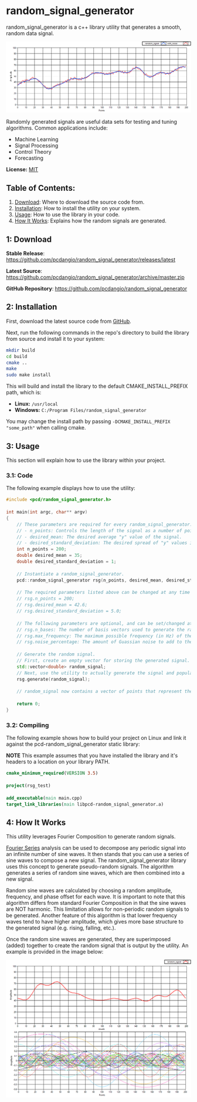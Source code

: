# random_signal_generator

random_signal_generator is a c++ library utility that generates a smooth, random data signal.

![Figure 1: Example of a random signal generated by the random_signal_generator utility.](doc/images/random_signal.png)

Randomly generated signals are useful data sets for testing and tuning algorithms.  Common applications include:
- Machine Learning
- Signal Processing
- Control Theory
- Forecasting

**License:** [MIT](https://choosealicense.com/licenses/mit/)

## Table of Contents:
1. [Download](#download): Where to download the source code from.
2. [Installation](#installation): How to install the utility on your system.
3. [Usage](#usage): How to use the library in your code.
4. [How It Works](#howitworks): Explains how the random signals are generated.

## 1: Download <a id="downlad"/>

**Stable Release**: <https://github.com/pcdangio/random_signal_generator/releases/latest>

**Latest Source**: <https://github.com/pcdangio/random_signal_generator/archive/master.zip>

**GitHub Repository**: <https://github.com/pcdangio/random_signal_generator>

## 2: Installation <a id="installation"></a>

First, download the latest source code from [GitHub](https://github.com/pcdangio/random_signal_generator/releases).

Next, run the following commands in the repo's directory to build the library from source and install it to your system:

```bash
mkdir build
cd build
cmake ..
make
sudo make install
```

This will build and install the library to the default CMAKE_INSTALL_PREFIX path, which is:
- **Linux:** ```/usr/local```
- **Windows:** ```C:/Program Files/random_signal_generator```

You may change the install path by passing ```-DCMAKE_INSTALL_PREFIX "some_path"``` when calling cmake.

## 3: Usage <a id="usage"></a>

This section will explain how to use the library within your project.

### 3.1: Code

The following example displays how to use the utility:

```cpp
#include <pcd/random_signal_generator.h>

int main(int argc, char** argv)
{
    // These parameters are required for every random_signal_generator:
    // - n_points: Controls the length of the signal as a number of points.
    // - desired_mean: The desired average "y" value of the signal.
    // - desired_standard_deviation: The desired spread of "y" values in the random signal.
    int n_points = 200;
    double desired_mean = 35;
    double desired_standard_deviation = 1;

    // Instantiate a random_signal_generator.
    pcd::random_signal_generator rsg(n_points, desired_mean, desired_standard_deviation);

    // The required parameters listed above can be changed at any time if desired:
    // rsg.n_points = 200;
    // rsg.desired_mean = 42.6;
    // rsg.desired_standard_deviation = 5.0;

    // The following parameters are optional, and can be set/changed at any time. See documentation for full explanations.
    // rsg.n_bases: The number of basis vectors used to generate the random signal. Default value is 50.
    // rsg.max_frequency: The maximum possible frequency (in Hz) of the basis vectors. Default value is 10.0 Hz.
    // rsg.noise_percentage: The amount of Guassian noise to add to the random signal, as a decimal percentage of the desired standard deviation. Default value is 0.

    // Generate the random signal.
    // First, create an empty vector for storing the generated signal.
    std::vector<double> random_signal;
    // Next, use the utility to actually generate the signal and populate it in the vector.
    rsg.generate(random_signal);

    // random_signal now contains a vector of points that represent the generated random signal.

    return 0;
}
```

### 3.2: Compiling

The following example shows how to build your project on Linux and link it against the pcd-random_signal_generator static library:

**NOTE** This example assumes that you have installed the library and it's headers to a location on your library PATH.

```cmake
cmake_minimum_required(VERSION 3.5)

project(rsg_test)

add_executable(main main.cpp)
target_link_libraries(main libpcd-random_signal_generator.a)
```

## 4: How It Works <a id="howitworks"></a>

This utility leverages Fourier Composition to generate random signals.

[Fourier Series](https://en.wikipedia.org/wiki/Fourier_series) analysis can be used to decompose any periodic signal into an infinite number of sine waves.  It then stands that you can use a series of sine waves to compose a new signal.  The random_signal_generator library uses this concept to generate pseudo-random signals.  The algorithm generates a series of random sine waves, which are then combined into a new signal.

Random sine waves are calculated by choosing a random amplitude, frequency, and phase offset for each wave.  It is important to note that this algorithm differs from standard Fourier Composition in that the sine waves are NOT harmonic.  This limitation allows for non-periodic random signals to be generated.  Another feature of this algorithm is that lower frequency waves tend to have higher amplitude, which gives more base structure to the generated signal (e.g. rising, falling, etc.).

Once the random sine waves are generated, they are superimposed (added) together to create the random signal that is output by the utility.  An example is provided in the image below:

![Figure 2: A random signal created by the superposition of multiple, random sine waves.](doc/images/fourier_composition.png)
